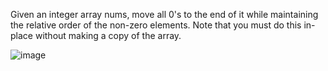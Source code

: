 Given an integer array nums, move all 0's to the end of it while maintaining the relative order of the non-zero elements.
Note that you must do this in-place without making a copy of the array.

![image](https://github.com/AlexOksam/LeetCode/assets/117868235/370e1818-7ae6-4bbf-9e7c-945a0c0fd7f9)
